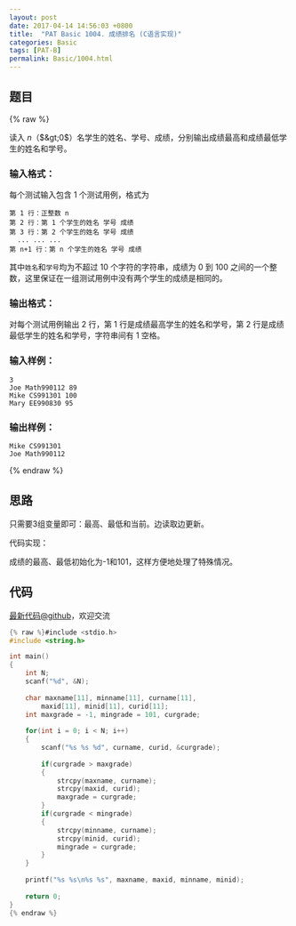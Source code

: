 ```yaml
---
layout: post
date: 2017-04-14 14:56:03 +0800
title:  "PAT Basic 1004. 成绩排名 (C语言实现)"
categories: Basic
tags: [PAT-B]
permalink: Basic/1004.html
---
```


## 题目

{% raw %}<div class="ques-view"><p>读入 <span>$n$</span>（<span>$&gt;0$</span>）名学生的姓名、学号、成绩，分别输出成绩最高和成绩最低学生的姓名和学号。</p>
<h3 id="-">输入格式：</h3>
<p>每个测试输入包含 1 个测试用例，格式为</p>
<pre><code>第 1 行：正整数 n
第 2 行：第 1 个学生的姓名 学号 成绩
第 3 行：第 2 个学生的姓名 学号 成绩
  ... ... ...
第 n+1 行：第 n 个学生的姓名 学号 成绩
</code></pre><p>其中<code>姓名</code>和<code>学号</code>均为不超过 10 个字符的字符串，成绩为 0 到 100 之间的一个整数，这里保证在一组测试用例中没有两个学生的成绩是相同的。</p>
<h3 id="-">输出格式：</h3>
<p>对每个测试用例输出 2 行，第 1 行是成绩最高学生的姓名和学号，第 2 行是成绩最低学生的姓名和学号，字符串间有 1 空格。</p>
<h3 id="-">输入样例：</h3>
<pre><code class="lang-in">3
Joe Math990112 89
Mike CS991301 100
Mary EE990830 95
</code></pre>
<h3 id="-">输出样例：</h3>
<pre><code class="lang-out">Mike CS991301
Joe Math990112
</code></pre>
</div>{% endraw %}

## 思路

只需要3组变量即可：最高、最低和当前。边读取边更新。

代码实现：

成绩的最高、最低初始化为-1和101，这样方便地处理了特殊情况。


## 代码

[最新代码@github](https://github.com/OliverLew/PAT/blob/master/PATBasic/1004.c)，欢迎交流
```c
{% raw %}#include <stdio.h>
#include <string.h>

int main()
{
    int N;
    scanf("%d", &N);
    
    char maxname[11], minname[11], curname[11], 
        maxid[11], minid[11], curid[11];
    int maxgrade = -1, mingrade = 101, curgrade;
    
    for(int i = 0; i < N; i++)
    {
        scanf("%s %s %d", curname, curid, &curgrade);
        
        if(curgrade > maxgrade)
        {
            strcpy(maxname, curname);
            strcpy(maxid, curid);
            maxgrade = curgrade;
        }
        if(curgrade < mingrade)
        {
            strcpy(minname, curname);
            strcpy(minid, curid);
            mingrade = curgrade;
        }
    }
    
    printf("%s %s\n%s %s", maxname, maxid, minname, minid);
    
    return 0;
}
{% endraw %}
```